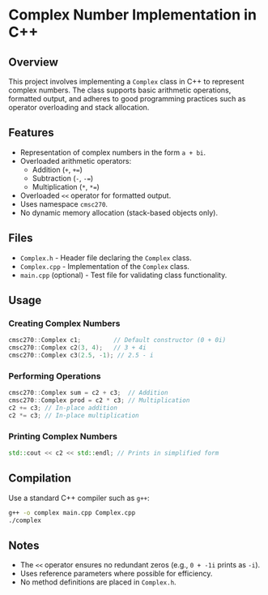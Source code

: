# Complex Number Implementation in C++

## Overview
This project involves implementing a `Complex` class in C++ to represent complex numbers. The class supports basic arithmetic operations, formatted output, and adheres to good programming practices such as operator overloading and stack allocation.

## Features
- Representation of complex numbers in the form `a + bi`.
- Overloaded arithmetic operators:
  - Addition (`+`, `+=`)
  - Subtraction (`-`, `-=`)
  - Multiplication (`*`, `*=`)
- Overloaded `<<` operator for formatted output.
- Uses namespace `cmsc270`.
- No dynamic memory allocation (stack-based objects only).

## Files
- `Complex.h` - Header file declaring the `Complex` class.
- `Complex.cpp` - Implementation of the `Complex` class.
- `main.cpp` (optional) - Test file for validating class functionality.

## Usage
### Creating Complex Numbers
```cpp
cmsc270::Complex c1;         // Default constructor (0 + 0i)
cmsc270::Complex c2(3, 4);   // 3 + 4i
cmsc270::Complex c3(2.5, -1); // 2.5 - i
```

### Performing Operations
```cpp
cmsc270::Complex sum = c2 + c3;  // Addition
cmsc270::Complex prod = c2 * c3; // Multiplication
c2 += c3; // In-place addition
c2 *= c3; // In-place multiplication
```

### Printing Complex Numbers
```cpp
std::cout << c2 << std::endl; // Prints in simplified form
```

## Compilation
Use a standard C++ compiler such as `g++`:
```sh
g++ -o complex main.cpp Complex.cpp
./complex
```

## Notes
- The `<<` operator ensures no redundant zeros (e.g., `0 + -1i` prints as `-i`).
- Uses reference parameters where possible for efficiency.
- No method definitions are placed in `Complex.h`.
